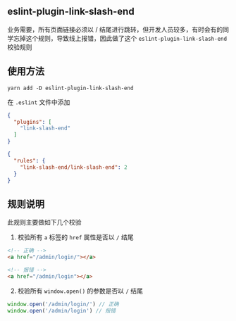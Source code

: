 ## eslint-plugin-link-slash-end

业务需要，所有页面链接必须以 / 结尾进行跳转，但开发人员较多，有时会有的同学忘掉这个规则，导致线上报错，因此做了这个 `eslint-plugin-link-slash-end` 校验规则

## 使用方法

```shell
yarn add -D eslint-plugin-link-slash-end
```

在 `.eslint` 文件中添加

```json
{
  "plugins": [
    "link-slash-end"
  ]
}
```

```json
{
  "rules": {
    "link-slash-end/link-slash-end": 2
  }
}
```


## 规则说明

此规则主要做如下几个校验

1. 校验所有 `a` 标签的 `href` 属性是否以 `/` 结尾

```html
<!-- 正确 -->
<a href="/admin/login/"></a>

<!-- 报错 -->
<a href="/admin/login"></a>
```

2. 校验所有 `window.open()` 的参数是否以 `/` 结尾

```js
window.open('/admin/login/') // 正确
window.open('/admin/login') // 报错
```
